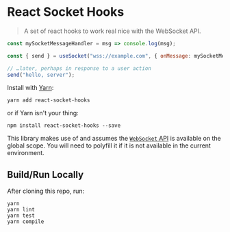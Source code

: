 # React Socket Hooks

> A set of react hooks to work real nice with the WebSocket API.

```js
const mySocketMessageHandler = msg => console.log(msg);

const { send } = useSocket("wss://example.com", { onMessage: mySocketMessageHandler });

// …later, perhaps in response to a user action
send("hello, server");
```

Install with [Yarn](https://yarnpkg.com/en/):

```shell
yarn add react-socket-hooks
```

or if Yarn isn't your thing:

```shell
npm install react-socket-hooks --save
```

This library makes use of and assumes the [`WebSocket` API](https://developer.mozilla.org/en-US/docs/Web/API/WebSocket) is available on the global scope. You will need to polyfill it if it is not available in the current environment.

## Build/Run Locally

After cloning this repo, run:

```shell
yarn
yarn lint
yarn test
yarn compile
```
